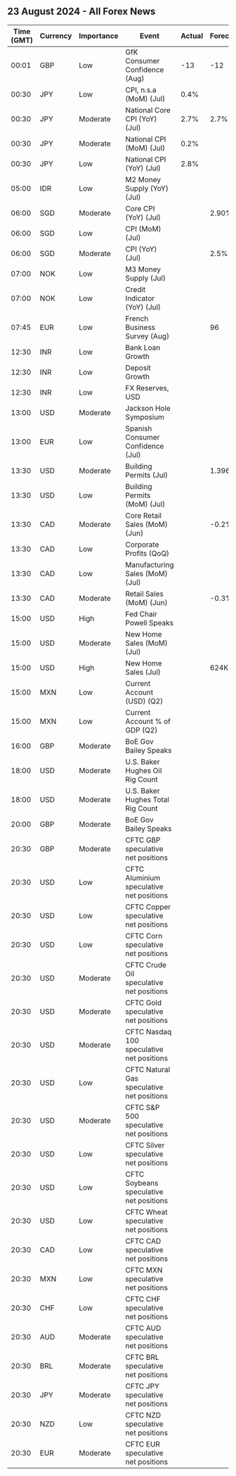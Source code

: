 ## 23 August 2024 - All Forex News

| Time (GMT) | Currency | Importance | Event | Actual | Forecast | Previous |
|------|----------|------------|-------|--------|----------|----------|
| 00:01 | GBP | Low | GfK Consumer Confidence (Aug) | -13 | -12 | -13 |
| 00:30 | JPY | Low | CPI, n.s.a (MoM) (Jul) | 0.4% |  | 0.3% |
| 00:30 | JPY | Moderate | National Core CPI (YoY) (Jul) | 2.7% | 2.7% | 2.6% |
| 00:30 | JPY | Moderate | National CPI (MoM) (Jul) | 0.2% |  | 0.3% |
| 00:30 | JPY | Low | National CPI (YoY) (Jul) | 2.8% |  | 2.8% |
| 05:00 | IDR | Low | M2 Money Supply (YoY) (Jul) |  |  | 7.80% |
| 06:00 | SGD | Moderate | Core CPI (YoY) (Jul) |  | 2.90% | 2.90% |
| 06:00 | SGD | Low | CPI (MoM) (Jul) |  |  | -0.20% |
| 06:00 | SGD | Moderate | CPI (YoY) (Jul) |  | 2.5% | 2.4% |
| 07:00 | NOK | Low | M3 Money Supply (Jul) |  |  | 3,234.8B |
| 07:00 | NOK | Low | Credit Indicator (YoY) (Jul) |  |  | 3.6% |
| 07:45 | EUR | Low | French Business Survey (Aug) |  | 96 | 95 |
| 12:30 | INR | Low | Bank Loan Growth |  |  | 13.7% |
| 12:30 | INR | Low | Deposit Growth |  |  | 10.6% |
| 12:30 | INR | Low | FX Reserves, USD |  |  | 670.12B |
| 13:00 | USD | Moderate | Jackson Hole Symposium |  |  |  |
| 13:00 | EUR | Low | Spanish Consumer Confidence (Jul) |  |  | 88.4 |
| 13:30 | USD | Moderate | Building Permits (Jul) |  | 1.396M | 1.454M |
| 13:30 | USD | Low | Building Permits (MoM) (Jul) |  |  | 3.9% |
| 13:30 | CAD | Moderate | Core Retail Sales (MoM) (Jun) |  | -0.2% | -1.3% |
| 13:30 | CAD | Low | Corporate Profits (QoQ) |  |  | 0.6% |
| 13:30 | CAD | Low | Manufacturing Sales (MoM) (Jul) |  |  | -2.1% |
| 13:30 | CAD | Moderate | Retail Sales (MoM) (Jun) |  | -0.3% | -0.8% |
| 15:00 | USD | High | Fed Chair Powell Speaks |  |  |  |
| 15:00 | USD | Moderate | New Home Sales (MoM) (Jul) |  |  | -0.6% |
| 15:00 | USD | High | New Home Sales (Jul) |  | 624K | 617K |
| 15:00 | MXN | Low | Current Account (USD) (Q2) |  |  | -12,582M |
| 15:00 | MXN | Low | Current Account % of GDP (Q2) |  |  | -2.70% |
| 16:00 | GBP | Moderate | BoE Gov Bailey Speaks |  |  |  |
| 18:00 | USD | Moderate | U.S. Baker Hughes Oil Rig Count |  |  | 483 |
| 18:00 | USD | Moderate | U.S. Baker Hughes Total Rig Count |  |  | 586 |
| 20:00 | GBP | Moderate | BoE Gov Bailey Speaks |  |  |  |
| 20:30 | GBP | Moderate | CFTC GBP speculative net positions |  |  | 47.8K |
| 20:30 | USD | Low | CFTC Aluminium speculative net positions |  |  | 2.2K |
| 20:30 | USD | Low | CFTC Copper speculative net positions |  |  | 15.8K |
| 20:30 | USD | Low | CFTC Corn speculative net positions |  |  | -154.0K |
| 20:30 | USD | Moderate | CFTC Crude Oil speculative net positions |  |  | 231.5K |
| 20:30 | USD | Moderate | CFTC Gold speculative net positions |  |  | 267.3K |
| 20:30 | USD | Moderate | CFTC Nasdaq 100 speculative net positions |  |  | 8.5K |
| 20:30 | USD | Low | CFTC Natural Gas speculative net positions |  |  | -80.8K |
| 20:30 | USD | Moderate | CFTC S&P 500 speculative net positions |  |  | -23.5K |
| 20:30 | USD | Low | CFTC Silver speculative net positions |  |  | 45.3K |
| 20:30 | USD | Low | CFTC Soybeans speculative net positions |  |  | -165.7K |
| 20:30 | USD | Low | CFTC Wheat speculative net positions |  |  | -38.9K |
| 20:30 | CAD | Low | CFTC CAD speculative net positions |  |  | -179.6K |
| 20:30 | MXN | Low | CFTC MXN speculative net positions |  |  | 50.1K |
| 20:30 | CHF | Low | CFTC CHF speculative net positions |  |  | -21.7K |
| 20:30 | AUD | Moderate | CFTC AUD speculative net positions |  |  | -42.6K |
| 20:30 | BRL | Moderate | CFTC BRL speculative net positions |  |  | -53.8K |
| 20:30 | JPY | Moderate | CFTC JPY speculative net positions |  |  | 23.1K |
| 20:30 | NZD | Low | CFTC NZD speculative net positions |  |  | -15.6K |
| 20:30 | EUR | Moderate | CFTC EUR speculative net positions |  |  | 27.0K |
